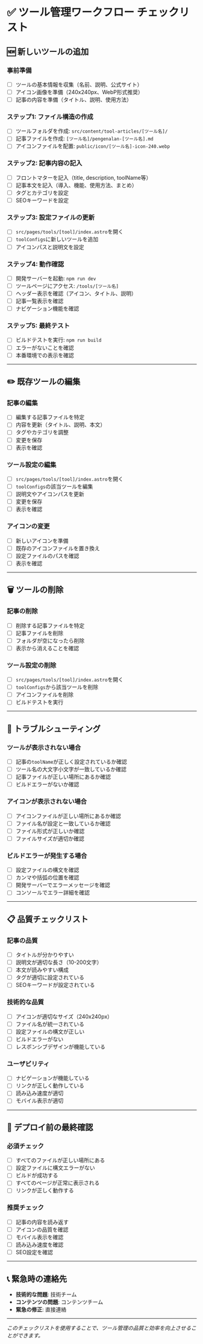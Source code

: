 # ✅ ツール管理ワークフロー チェックリスト

## 🆕 新しいツールの追加

### 事前準備
- [ ] ツールの基本情報を収集（名前、説明、公式サイト）
- [ ] アイコン画像を準備（240x240px、WebP形式推奨）
- [ ] 記事の内容を準備（タイトル、説明、使用方法）

### ステップ1: ファイル構造の作成
- [ ] ツールフォルダを作成: `src/content/tool-articles/[ツール名]/`
- [ ] 記事ファイルを作成: `[ツール名]/pengenalan-[ツール名].md`
- [ ] アイコンファイルを配置: `public/icon/[ツール名]-icon-240.webp`

### ステップ2: 記事内容の記入
- [ ] フロントマターを記入（title, description, toolName等）
- [ ] 記事本文を記入（導入、機能、使用方法、まとめ）
- [ ] タグとカテゴリを設定
- [ ] SEOキーワードを設定

### ステップ3: 設定ファイルの更新
- [ ] `src/pages/tools/[tool]/index.astro`を開く
- [ ] `toolConfigs`に新しいツールを追加
- [ ] アイコンパスと説明文を設定

### ステップ4: 動作確認
- [ ] 開発サーバーを起動: `npm run dev`
- [ ] ツールページにアクセス: `/tools/[ツール名]`
- [ ] ヘッダー表示を確認（アイコン、タイトル、説明）
- [ ] 記事一覧表示を確認
- [ ] ナビゲーション機能を確認

### ステップ5: 最終テスト
- [ ] ビルドテストを実行: `npm run build`
- [ ] エラーがないことを確認
- [ ] 本番環境での表示を確認

---

## ✏️ 既存ツールの編集

### 記事の編集
- [ ] 編集する記事ファイルを特定
- [ ] 内容を更新（タイトル、説明、本文）
- [ ] タグやカテゴリを調整
- [ ] 変更を保存
- [ ] 表示を確認

### ツール設定の編集
- [ ] `src/pages/tools/[tool]/index.astro`を開く
- [ ] `toolConfigs`の該当ツールを編集
- [ ] 説明文やアイコンパスを更新
- [ ] 変更を保存
- [ ] 表示を確認

### アイコンの変更
- [ ] 新しいアイコンを準備
- [ ] 既存のアイコンファイルを置き換え
- [ ] 設定ファイルのパスを確認
- [ ] 表示を確認

---

## 🗑️ ツールの削除

### 記事の削除
- [ ] 削除する記事ファイルを特定
- [ ] 記事ファイルを削除
- [ ] フォルダが空になったら削除
- [ ] 表示から消えることを確認

### ツール設定の削除
- [ ] `src/pages/tools/[tool]/index.astro`を開く
- [ ] `toolConfigs`から該当ツールを削除
- [ ] アイコンファイルを削除
- [ ] ビルドテストを実行

---

## 🔧 トラブルシューティング

### ツールが表示されない場合
- [ ] 記事の`toolName`が正しく設定されているか確認
- [ ] ツール名の大文字小文字が一致しているか確認
- [ ] 記事ファイルが正しい場所にあるか確認
- [ ] ビルドエラーがないか確認

### アイコンが表示されない場合
- [ ] アイコンファイルが正しい場所にあるか確認
- [ ] ファイル名が設定と一致しているか確認
- [ ] ファイル形式が正しいか確認
- [ ] ファイルサイズが適切か確認

### ビルドエラーが発生する場合
- [ ] 設定ファイルの構文を確認
- [ ] カンマや括弧の位置を確認
- [ ] 開発サーバーでエラーメッセージを確認
- [ ] コンソールでエラー詳細を確認

---

## 📋 品質チェックリスト

### 記事の品質
- [ ] タイトルが分かりやすい
- [ ] 説明文が適切な長さ（10-200文字）
- [ ] 本文が読みやすい構成
- [ ] タグが適切に設定されている
- [ ] SEOキーワードが設定されている

### 技術的な品質
- [ ] アイコンが適切なサイズ（240x240px）
- [ ] ファイル名が統一されている
- [ ] 設定ファイルの構文が正しい
- [ ] ビルドエラーがない
- [ ] レスポンシブデザインが機能している

### ユーザビリティ
- [ ] ナビゲーションが機能している
- [ ] リンクが正しく動作している
- [ ] 読み込み速度が適切
- [ ] モバイル表示が適切

---

## 🚀 デプロイ前の最終確認

### 必須チェック
- [ ] すべてのファイルが正しい場所にある
- [ ] 設定ファイルに構文エラーがない
- [ ] ビルドが成功する
- [ ] すべてのページが正常に表示される
- [ ] リンクが正しく動作する

### 推奨チェック
- [ ] 記事の内容を読み返す
- [ ] アイコンの品質を確認
- [ ] モバイル表示を確認
- [ ] 読み込み速度を確認
- [ ] SEO設定を確認

---

## 📞 緊急時の連絡先

- **技術的な問題**: 技術チーム
- **コンテンツの問題**: コンテンツチーム
- **緊急の修正**: 直接連絡

---

*このチェックリストを使用することで、ツール管理の品質と効率を向上させることができます。*
